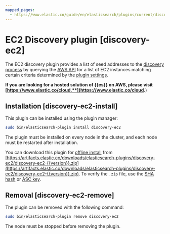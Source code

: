 ```yaml
---
mapped_pages:
  - https://www.elastic.co/guide/en/elasticsearch/plugins/current/discovery-ec2.html
---
```


# EC2 Discovery plugin [discovery-ec2]

The EC2 discovery plugin provides a list of seed addresses to the [discovery process](docs-content://deploy-manage/distributed-architecture/discovery-cluster-formation/discovery-hosts-providers.md) by querying the [AWS API](https://github.com/aws/aws-sdk-java) for a list of EC2 instances matching certain criteria determined by the [plugin settings](/reference/elasticsearch-plugins/discovery-ec2-usage.md).

**If you are looking for a hosted solution of {{es}} on AWS, please visit [https://www.elastic.co/cloud.**](https://www.elastic.co/cloud.**)


## Installation [discovery-ec2-install]

This plugin can be installed using the plugin manager:

```sh
sudo bin/elasticsearch-plugin install discovery-ec2
```

The plugin must be installed on every node in the cluster, and each node must be restarted after installation.

You can download this plugin for [offline install](/reference/elasticsearch-plugins/plugin-management-custom-url.md) from [https://artifacts.elastic.co/downloads/elasticsearch-plugins/discovery-ec2/discovery-ec2-{{version}}.zip](https://artifacts.elastic.co/downloads/elasticsearch-plugins/discovery-ec2/discovery-ec2-{{version}}.zip). To verify the `.zip` file, use the [SHA hash](https://artifacts.elastic.co/downloads/elasticsearch-plugins/discovery-ec2/discovery-ec2-{{version}}.zip.sha512) or [ASC key](https://artifacts.elastic.co/downloads/elasticsearch-plugins/discovery-ec2/discovery-ec2-{{version}}.zip.asc).


## Removal [discovery-ec2-remove]

The plugin can be removed with the following command:

```sh
sudo bin/elasticsearch-plugin remove discovery-ec2
```

The node must be stopped before removing the plugin.



